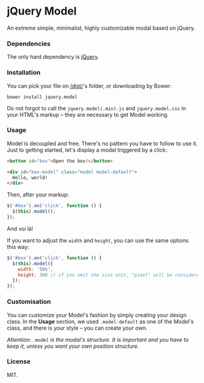 # jQuery Model
An extreme simple, minimalist, highly customizable modal based on jQuery.

### Dependencies
The only hard dependency is [jQuery](http://jquery.com).

### Installation
You can pick your file on
[/dist/](https://github.com/chiefGui/jquery.model/tree/master/dist/)'s folder, or downloading
by Bower:

```
bower install jquery.model
```

Do not forgot to call the `jquery.model(.min).js` and `jquery.model.css` in your
HTML's markup &ndash; they are necessary to get Model working.

### Usage

Model is decoupled and free. There's no pattern you have to follow to use it.
Just to getting started, let's display a modal triggered by a click:

```html
<button id="box">Open the box!</button>

<div id="box-model" class="model model-default">
  Hello, world!
</div>
```

Then, after your markup:

```js
$('#box').on('click', function () {
  $(this).model();
});
```

And voi là!

If you want to adjust the `width` and `height`, you can use the same options
this way:

```js
$('#box').on('click', function () {
  $(this).model({
    width: '50%',
    height: 300 // if you omit the size unit, "pixel" will be considered.
  });
});
```

### Customisation
You can customize your Model's fashion by simply creating your design class.
In the **Usage** section, we used `.model-default` as one of the Model's class,
and there is your style – you can create your own.

*Attention: `.model` is the modal's structure. It is important and you have to
keep it, unless you want your own position structure.*

### License
MIT.